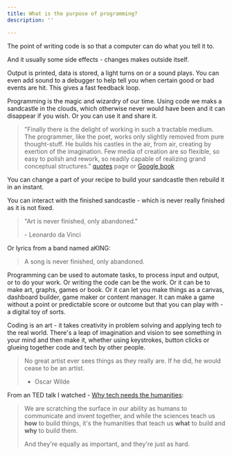 ```yaml
---
title: What is the purpose of programming?
description: ''

---
```

The point of writing code is so that a computer can do what you tell it to.

And it usually some side effects - changes makes outside itself.

Output is printed, data is stored, a light turns on or a sound plays. You can even add sound to a debugger to help tell you when certain good or bad events are hit. This gives a fast feedback loop.

Programming is the magic and wizardry of our time. Using code we maks a sandcastle in the clouds, which otherwise never would have been and it can disappear if you wish. Or you can use it and share it.

> "Finally there is the delight of working in such a tractable medium. The programmer, like the poet, works only slightly removed from pure thought-stuff. He builds his castles in the air, from air, creating by exertion of the imagination. Few media of creation are so flexible, so easy to polish and rework, so readily capable of realizing grand conceptual structures." [quotes](http://pages.cs.wisc.edu/~param/quotes/man-month.html) page or [Google book](https://books.google.co.za/books?id=Yq35BY5Fk3gC&pg=PT24#v=onepage&q&f=false)

You can change a part of your recipe to build your sandcastle then rebuild it in an instant.

You can interact with the finished sandcastle - which is never really finished as it is not fixed. 

> "Art is never finished, only abandoned."
> 
> \- Leonardo da Vinci

Or lyrics from a band named aKING:

> A song is never finished, only abandoned.

Programming can be used to automate tasks, to process input and output, or to do your work. Or writing the code can be the work. Or it can be to make art, graphs, games or book. Or it can let you make things as a canvas, dashboard builder, game maker or content manager. It can make a game without a point or predictable score or outcome but that you can play with - a digital toy of sorts.

Coding is an art - it takes creativity in problem solving and applying tech to the real world. There's a leap of imagination and vision to see something in your mind and then make it, whether using keystrokes, button clicks or glueing together code and tech by other people.

> No great artist ever sees things as they really are. If he did, he would cease to be an artist. 
>
> - Oscar Wilde

From an TED talk I watched - [Why tech needs the humanities](https://www.ted.com/talks/eric_berridge_why_tech_needs_the_humanities/discussion?utm_source=tedcomshare&utm):

> We are scratching the surface in our ability as humans to communicate and invent together, and while the sciences teach us **how** to build things, it's the humanities that teach us **what** to build and **why** to build them.
>
> And they're equally as important, and they're just as hard. 
